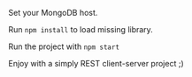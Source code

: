 Set your MongoDB host.

Run `npm install` to load missing library.

Run the project with `npm start`

Enjoy with a simply REST client-server project ;)